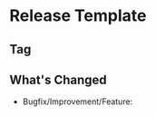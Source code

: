 # Release Template

## Tag

<new-version>

## What's Changed

- Bugfix/Improvement/Feature: <Title of Trello ticket> by @<name-of-developer> in `https://github.com/dev-roots/<repository-name>/pull/<pr-id>`

**Full Changelog**: https://github.com/dev-roots/<repository-name>/compare/<previus-version>...<new-version>

